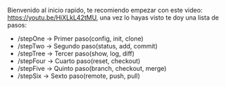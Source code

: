 Bienvenido al inicio rapido, te recomiendo empezar con este video: https://youtu.be/HiXLkL42tMU, una vez lo hayas visto te doy una lista de pasos:
- /stepOne -> Primer paso(config, init, clone)
- /stepTwo -> Segundo paso(status, add, commit)
- /stepTree -> Tercer paso(show, log, diff)
- /stepFour -> Cuarto paso(reset, checkout)
- /stepFive -> Quinto paso(branch, checkout, merge)
- /stepSix -> Sexto paso(remote, push, pull)